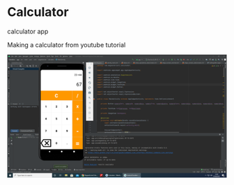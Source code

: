 # Calculator
calculator app

Making a calculator from youtube tutorial

![alt text](https://github.com/WagnerArcieri/Calculator/blob/main/Calculator.PNG)
